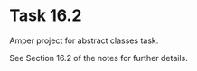 # Task 16.2

Amper project for abstract classes task.

See Section 16.2 of the notes for further details.
